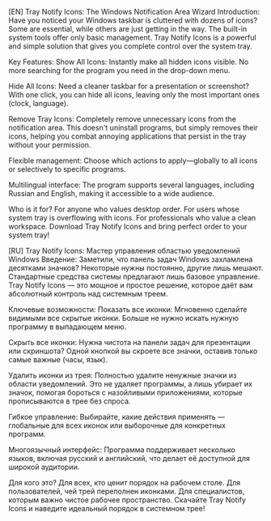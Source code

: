 [EN]
Tray Notify Icons: The Windows Notification Area Wizard
Introduction:
Have you noticed your Windows taskbar is cluttered with dozens of icons? Some are essential, while others are just getting in the way. The built-in system tools offer only basic management. Tray Notify Icons is a powerful and simple solution that gives you complete control over the system tray.

Key Features:
Show All Icons: Instantly make all hidden icons visible. No more searching for the program you need in the drop-down menu.

Hide All Icons: Need a cleaner taskbar for a presentation or screenshot? With one click, you can hide all icons, leaving only the most important ones (clock, language).

Remove Tray Icons: Completely remove unnecessary icons from the notification area. This doesn't uninstall programs, but simply removes their icons, helping you combat annoying applications that persist in the tray without your permission.

Flexible management: Choose which actions to apply—globally to all icons or selectively to specific programs.

Multilingual interface: The program supports several languages, including Russian and English, making it accessible to a wide audience.

Who is it for?
For anyone who values ​​desktop order.
For users whose system tray is overflowing with icons.
For professionals who value a clean workspace.
Download Tray Notify Icons and bring perfect order to your system tray!

[RU]
Tray Notify Icons: Мастер управления областью уведомлений Windows
Введение:
Заметили, что панель задач Windows захламлена десятками значков? Некоторые нужны постоянно, другие лишь мешают. Стандартные средства системы предлагают лишь базовое управление. Tray Notify Icons — это мощное и простое решение, которое даёт вам абсолютный контроль над системным треем.

Ключевые возможности:
Показать все иконки: Мгновенно сделайте видимыми все скрытые иконки. Больше не нужно искать нужную программу в выпадающем меню.

Скрыть все иконки: Нужна чистота на панели задач для презентации или скриншота? Одной кнопкой вы скроете все значки, оставив только самые важные (часы, язык).

Удалить иконки из трея: Полностью удалите ненужные значки из области уведомлений. Это не удаляет программы, а лишь убирает их значок, помогая бороться с назойливыми приложениями, которые прописываются в трее без спроса.

Гибкое управление: Выбирайте, какие действия применять — глобальные для всех иконок или выборочные для конкретных программ.

Многоязычный интерфейс: Программа поддерживает несколько языков, включая русский и английский, что делает её доступной для широкой аудитории.

Для кого это?
Для всех, кто ценит порядок на рабочем столе.
Для пользователей, чей трей переполнен иконками.
Для специалистов, которым важно чистое рабочее пространство.
Скачайте Tray Notify Icons и наведите идеальный порядок в системном трее!

